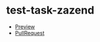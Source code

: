 # test-task-zazend


* [Preview](https://olegbabiuk.github.io/test-task-zazend/)
* [PullRequest](https://github.com/OlegBabiuk/test-task-zazend/pull/1/files)